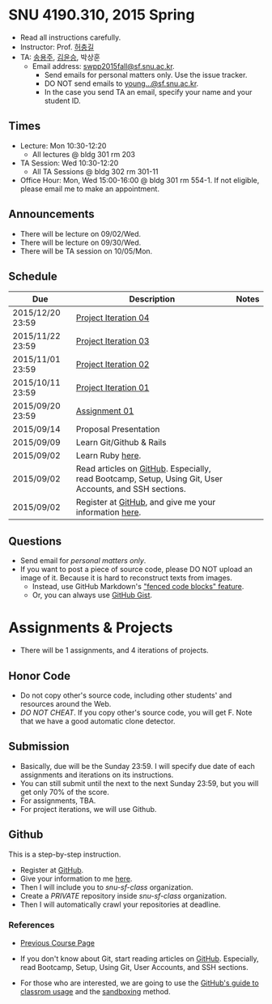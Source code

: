 # SNU 4190.310, 2015 Spring #

- Read all instructions carefully.
- Instructor: Prof. [허충길](http://sf.snu.ac.kr/gil.hur)
- TA: [송용주](http://sf.snu.ac.kr/youngju.song), [김윤승](http://sf.snu.ac.kr/yoonseung.kim/), 박상훈
    + Email address: [swpp2015fall@sf.snu.ac.kr](mailto:pl2015@sf.snu.ac.kr).
        * Send emails for personal matters only. Use the issue tracker.
        * DO NOT send emails to young...@sf.snu.ac.kr.
        * In the case you send TA an email, specify your name and your student ID.

## Times ##
- Lecture: Mon 10:30-12:20
  + All lectures @ bldg 301 rm 203
- TA Session: Wed 10:30-12:20
  + All TA Sessions @ bldg 302 rm 301-11
- Office Hour: Mon, Wed 15:00-16:00 @ bldg 301 rm 554-1. If not eligible, please email me to make an appointment.

## Announcements ##
- There will be lecture on 09/02/Wed.
- There will be lecture on 09/30/Wed.
- There will be TA session on 10/05/Mon.

## Schedule ##

| Due        	| Description 	 	 	 	 	 	 	 	 	 	 	 	 	 	| Notes 	|
|------------	|---------------------------------------------------------------	|-------	|
| 2015/12/20 23:59 	| [Project Iteration 04](projects/04.md)	|       	|
| 2015/11/22 23:59 	| [Project Iteration 03](projects/03.md)	|       	|
| 2015/11/01 23:59 	| [Project Iteration 02](projects/02.md)	|       	|
| 2015/10/11 23:59 	| [Project Iteration 01](projects/01.md)	|       	|
| 2015/09/20 23:59 	| [Assignment 01](assignments/01.md)	|       	|
| 2015/09/14  | Proposal Presentation	|       	|
| 2015/09/09 	| Learn Git/Github & Rails	|       	|
| 2015/09/02 	| Learn Ruby [here](https://www.codecademy.com/en/tracks/ruby).	|       	|
| 2015/09/02 	| Read articles on [GitHub](https://help.github.com/). Especially, read Bootcamp, Setup, Using Git, User Accounts, and SSH sections.	|       	|
| 2015/09/02 	| Register at [GitHub](https://github.com), and give me your information [here](https://goo.gl/Sx0CtL).	|       	|

## Questions ##

- Send email for *personal matters only*.
- If you want to post a piece of source code, please DO NOT upload an image of it. Because it is hard to reconstruct texts from images.
    + Instead, use GitHub Markdown's ["fenced code blocks" feature](https://help.github.com/articles/github-flavored-markdown/#fenced-code-blocks).
    + Or, you can always use [GitHub Gist](https://gist.github.com/).

# Assignments & Projects #

- There will be 1 assignments, and 4 iterations of projects.

## Honor Code ##

- Do not copy other's source code, including other students' and resources around the Web. 
- *DO NOT CHEAT*. If you copy other's source code, you will get F. Note that we have a good automatic clone detector.

## Submission ##

- Basically, due will be the Sunday 23:59. I will specify due date of each assignments and iterations on its instructions.
- You can still submit until the next to the next Sunday 23:59, but you will get only 70% of the score.
- For assignments, TBA.
- For project iterations, we will use Github.

## Github ##

This is a step-by-step instruction.
- Register at [GitHub](https://github.com).
- Give your information to me [here](https://goo.gl/Sx0CtL).
- Then I will include you to *snu-sf-class* organization.
- Create a *PRIVATE* repository inside *snu-sf-class* organization.
- Then I will automatically crawl your repositories at deadline.

### References ###
- [Previous Course Page](https://sites.google.com/site/snuswppspr2015/)

- If you don't know about Git, start reading articles on [GitHub](https://help.github.com/). Especially, read Bootcamp, Setup, Using Git, User Accounts, and SSH sections.

- For those who are interested, we are going to use the [GitHub's guide to classrom usage](https://education.github.com/guide) and the [sandboxing](https://education.github.com/guide/sandboxing) method.


